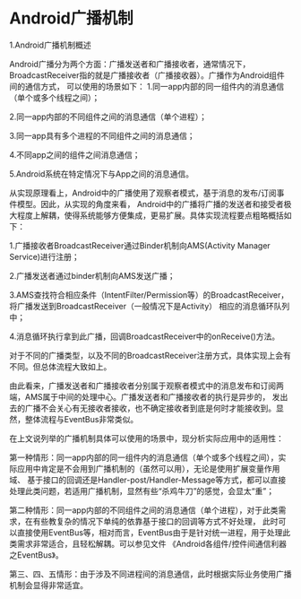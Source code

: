 # Android广播机制
1.Android广播机制概述

Android广播分为两个方面：广播发送者和广播接收者，通常情况下，BroadcastReceiver指的就是广播接收者（广播接收器）。广播作为Android组件间的通信方式，
可以使用的场景如下：
1.同一app内部的同一组件内的消息通信（单个或多个线程之间）；

2.同一app内部的不同组件之间的消息通信（单个进程）；

3.同一app具有多个进程的不同组件之间的消息通信；

4.不同app之间的组件之间消息通信；

5.Android系统在特定情况下与App之间的消息通信。

从实现原理看上，Android中的广播使用了观察者模式，基于消息的发布/订阅事件模型。因此，从实现的角度来看，
Android中的广播将广播的发送者和接受者极大程度上解耦，使得系统能够方便集成，更易扩展。具体实现流程要点粗略概括如下：

1.广播接收者BroadcastReceiver通过Binder机制向AMS(Activity Manager Service)进行注册；

2.广播发送者通过binder机制向AMS发送广播；

3.AMS查找符合相应条件（IntentFilter/Permission等）的BroadcastReceiver，将广播发送到BroadcastReceiver（一般情况下是Activity）
相应的消息循环队列中；

4.消息循环执行拿到此广播，回调BroadcastReceiver中的onReceive()方法。

 对于不同的广播类型，以及不同的BroadcastReceiver注册方式，具体实现上会有不同。但总体流程大致如上。

由此看来，广播发送者和广播接收者分别属于观察者模式中的消息发布和订阅两端，AMS属于中间的处理中心。广播发送者和广播接收者的执行是异步的，
发出去的广播不会关心有无接收者接收，也不确定接收者到底是何时才能接收到。显然，整体流程与EventBus非常类似。

在上文说列举的广播机制具体可以使用的场景中，现分析实际应用中的适用性：

第一种情形：同一app内部的同一组件内的消息通信（单个或多个线程之间），实际应用中肯定是不会用到广播机制的（虽然可以用），无论是使用扩展变量作用域、
基于接口的回调还是Handler-post/Handler-Message等方式，都可以直接处理此类问题，若适用广播机制，显然有些“杀鸡牛刀”的感觉，会显太“重”；

第二种情形：同一app内部的不同组件之间的消息通信（单个进程），对于此类需求，在有些教复杂的情况下单纯的依靠基于接口的回调等方式不好处理，
此时可以直接使用EventBus等，相对而言，EventBus由于是针对统一进程，用于处理此类需求非常适合，且轻松解耦。可以参见文件
《Android各组件/控件间通信利器之EventBus》。

第三、四、五情形：由于涉及不同进程间的消息通信，此时根据实际业务使用广播机制会显得非常适宜。
